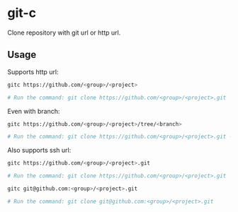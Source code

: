 # git-c

Clone repository with git url or http url.

## Usage

Supports http url: 

```sh
gitc https://github.com/<group>/<project>

# Run the command: git clone https://github.com/<group>/<project>.git
```

Even with branch:

```sh
gitc https://github.com/<group>/<project>/tree/<branch>

# Run the command: git clone https://github.com/<group>/<project>.git -b <branch>
```

Also supports ssh url:
```sh
gitc https://github.com/<group>/<project>.git

# Run the command: git clone https://github.com/<group>/<project>.git

gitc git@github.com:<group>/<project>.git

# Run the command: git clone git@github.com:<group>/<project>.git
```
